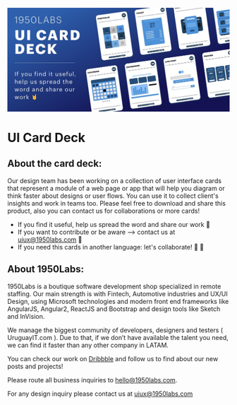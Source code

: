 ![portada](./portada.jpg)

# UI Card Deck
## About the card deck:
Our design team has been working on a collection of user interface cards that represent a module of a web page or app that will help you diagram or think faster about designs or user flows. You can use it to collect client's insights and work in teams too. Please feel free to download and share this product, also you can contact us for collaborations or more cards!

- If you find it useful, help us spread the word and share our work 🤘
- If you want to contribute or be aware --> contact us at  uiux@1950labs.com 🙌
- If you need this cards in another language: let's collaborate! 🤜 🤛


## About 1950Labs:
1950Labs is a boutique software development shop specialized in remote staffing. Our main strength is with Fintech, Automotive industries and UX/UI Design, using Microsoft technologies and modern front end frameworks like AngularJS, Angular2, ReactJS and Bootstrap and design tools like Sketch and InVision.

We manage the biggest community of developers, designers and testers ( UruguayIT.com ). Due to that, if we don’t have available the talent you need, we can find it faster than any other company in LATAM.

You can check our work on [Dribbble](https://dribbble.com/1950labs) and follow us to find about our new posts and projects!

Please route all business inquiries to hello@1950labs.com.

For any design inquiry please contact us at uiux@1950labs.com
